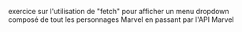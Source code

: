 exercice sur l'utilisation de "fetch" pour afficher un menu dropdown composé de tout les personnages Marvel en passant par l'API Marvel
